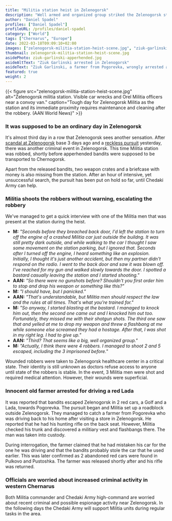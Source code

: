 ```yaml
---
title: "Militia station heist in Zelenogorsk"
description: "Well armed and organized group striked the Zelenogorsk station this morning"
author: "Daniel Spadel"
profiles: ["Daniel Spadel"]
profileURL: /profiles/daniel-spadel
category: ["World"]
tags: ["Chernarus", "Europe"]
date: 2022-03-18T09:09:10+02:00
images: ["zelenogorsk-militia-station-heist-scene.jpg", "ziuk-garlinski-apperhended.jpg"]
thumbnail: zelenogorsk-militia-station-heist-scene.jpg
asidePhoto: ziuk-garlinski-apperhended.jpg
asideAltText: "Ziuk Garlinski arrested in Zelenogorsk"
asideText: "Ziuk Garlinski, a farmer from Pogorevka, wrongly arrested and released shortly after"
featured: true
weight: 2
---
```


{{< figure src="zelenogorsk-militia-station-heist-scene.jpg" alt="Zelenogorsk militia station. Visible car wrecks and Orel Militia officers near a convoy van." caption="Tough day for Zelenogorsk Militia as the station and its immediate proximity requires maintenance and cleaning after the robbery. (AAN World News)" >}}

### It was supposed to be an ordinary day in Zelenogorsk

It's almost third day in a row that Zelenogorsk sees another sensation. After [scandal at Zelenogorsk](/articles/chernarus/2022/03/long-train-scandal) base 3 days ago and a [reckless pursuit](/articles/chernarus/2022/03/chase-in-zelenogorsk-thieves-apprehended) yesterday, there was another criminal event in Zelenogorsk. This time Militia station was robbed, shortly before apperhended bandits were supposed to be transported to Chernogorsk.

Apart from the released bandits, two weapon crates and a briefcase with money is also missing from the station. After an hour of intensive, yet unsuccessful search, the pursuit has been put on hold so far, until Chedaki Army can help.

### Militia shoots the robbers without warning, escalating the robbery

We've managed to get a quick interview with one of the Militia men that was present at the station during the heist.

- **M:** *"Seconds before they breached back door, I'd left the station to turn off the engine of a crashed Militia car just outside the buildng. It was still pretty dark outside, and while walking to the car I thought I saw some movement on the station parking, but I ignored that. Seconds after I turned off the engine, I heard something like an explosion. Initially, I thought it's just another accident, but then my partner didn't respond on the radio. I went to the back door and saw it was blown off. I've reached for my gun and walked slowly towards the door. I spotted a bastard casually leaving the station and I started shooting."*
- **AAN:** *"So there were no gunshots before? Shouldn't you first order him to stop and drop his weapon or something like this?"*
- **M:** *"I should have, but I panicked."*
- **AAN:** *"That's understandable, but Militia men should respect the law and the rules at all times. That's what you're trained for."*
- **M:** *"So anyway, I started blasting at the bastard. I managed to knock him out, then the second one came out and I knocked him out too. Fortunately, they missed me with their shotgun shots. The third one saw that and yelled at me to drop my weapon and threw a flashbang at me while someone else screamed they had a hostage. After that, I was shot in my right leg. I had to give up."*
- **AAN:** *"Third? That seems like a big, well organized group."*
- **M:** *"Actually, I think there were 4 robbers. I managed to shoot 2 and 5 escaped, including the 3 imprisoned before."*

Wounded robbers were taken to Zelenogorsk healthcare center in a critical state. Their identity is still unknown as doctors refuse access to anyone until state of the robbers is stable. In the event, 3 Militia men were shot and required medical attention. However, their wounds were superficial.

### Innocent old farmer arrested for driving a red Lada

It was reported that bandits escaped Zelenogorsk in 2 red cars, a Golf and a Lada, towards Pogorevka. The pursuit began and Militia set up a roadblock outside Zelenogorsk. They managed to catch a farmer from Pogorevka who was driving back to his home after visiting a store in Zelenogorsk. He reported that he had his hunting rifle on the back seat. However, Militia checked his trunk and discovered a militiary vest and flashbangs there. The man was taken into custody.

During interrogation, the farmer claimed that he had mistaken his car for the one he was driving and that the bandits probably stole the car that he used earlier. This was later confirmed as 2 abandoned red cars were found in Pulkovo and Pustoshka. The farmer was released shortly after and his rifle was returned.

### Officials are worried about increased criminal activity in western Chernarus

Both Militia commander and Chedaki Army high-command are worried about recent criminal and possible espionage activity near Zelenogorsk. In the following days the Chedaki Army will support Militia units during regular tasks in the area.

